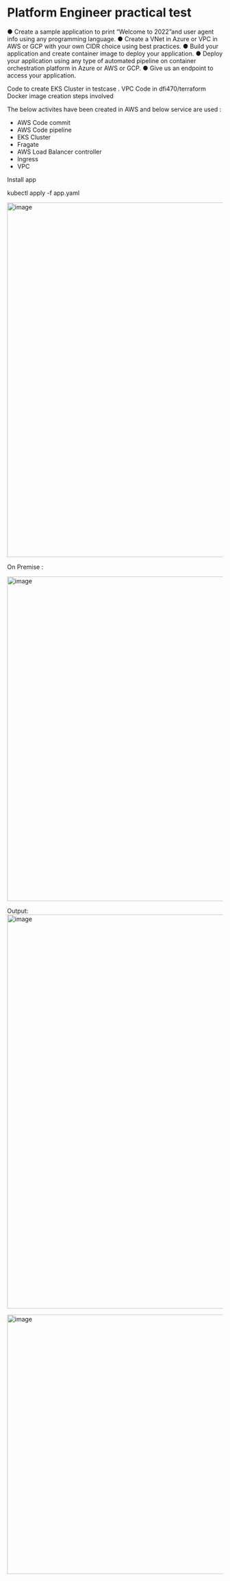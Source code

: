 ﻿# Platform Engineer practical test

● Create a sample application to print “Welcome to 2022”and user agent info using any
programming language.
● Create a VNet in Azure or VPC in AWS or GCP with your own CIDR choice using best
practices.
● Build your application and create container image to deploy your application.
● Deploy your application using any type of automated pipeline on container orchestration
platform in Azure or AWS or GCP.
● Give us an endpoint to access your application.

Code to create EKS Cluster in testcase .
VPC Code in dfi470/terraform 
Docker image creation steps involved


The below activites have been created in AWS and below service are used :
- AWS Code commit
- AWS Code pipeline
- EKS Cluster
- Fragate
- AWS Load Balancer controller
- Ingress
- VPC

Install app

kubectl apply -f app.yaml

<img width="827" alt="image" src="https://github.com/dfi470/dfi470/assets/76170365/0c146a8e-e12d-4fd7-bfff-3c858e14e9c2">


On Premise :

<img width="757" alt="image" src="https://github.com/dfi470/dfi470/assets/76170365/e32e76d0-d98d-40fe-bdf9-4a7c2737a2b1">

Output:
<img width="919" alt="image" src="https://github.com/dfi470/dfi470/assets/76170365/48bad711-01c4-4660-891a-70a42b73fad7">

<img width="605" alt="image" src="https://github.com/dfi470/dfi470/assets/76170365/3463cf8e-e93b-4f36-a040-6f2145341b89">

